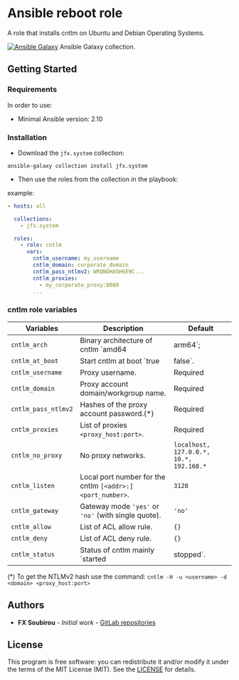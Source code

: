# Ansible reboot role

A role that installs cntlm on Ubuntu and Debian Operating Systems.

[![Ansible Galaxy](https://shields.io/badge/Ansible_Galaxy-informational?logo=ansible&style=flat-square)](https://galaxy.ansible.com/jfx/system) Ansible Galaxy collection.

## Getting Started

### Requirements

In order to use:

* Minimal Ansible version: 2.10

### Installation

* Download the `jfx.system` collection:

```shell
ansible-galaxy collection install jfx.system
```

* Then use the roles from the collection in the playbook:

example:

```yaml
- hosts: all

  collections:
    - jfx.system

  roles:
    - role: cntlm
      vars:
        cntlm_username: my_username
        cntlm_domain: corporate_domain
        cntlm_pass_ntlmv2: WRONGHASH6E9C...
        cntlm_proxies:
          - my_corporate_proxy:8080
        ...
```

### cntlm role variables

| Variables           | Description                                               | Default                                 |
| ------------------- | --------------------------------------------------------- | --------------------------------------- |
| `cntlm_arch`        | Binary architecture of cntlm `amd64|arm64`;               | `amd64`                                 |
| `cntlm_at_boot`     | Start cntlm at boot `true|false`.                         | `false`                                 |
| `cntlm_username`    | Proxy username.                                           | Required                                |
| `cntlm_domain`      | Proxy account domain/workgroup name.                      | Required                                |
| `cntlm_pass_ntlmv2` | Hashes of the proxy account password.(*)                  | Required                                |
| `cntlm_proxies`     | List of proxies `<proxy_host:port>`.                      | Required                                |
| `cntlm_no_proxy`    | No proxy networks.                                        | `localhost, 127.0.0.*, 10.*, 192.168.*` |
| `cntlm_listen`      | Local port number for the cntlm `[<addr>:]<port_number>`. | `3128`                                  |
| `cntlm_gateway`     | Gateway mode `'yes'` or `'no'` (with single quote).       | `'no'`                                  |
| `cntlm_allow`       | List of ACL allow rule.                                   | `{}`                                    |
| `cntlm_deny`        | List of ACL deny rule.                                    | `{}`                                    |
| `cntlm_status`      | Status of cntlm mainly `started|stopped`.                 | `started`                               |

(*) To get the NTLMv2 hash use the command: `cntlm -H -u <username> -d <domain> <proxy_host:port>`

## Authors

* **FX Soubirou** - *Initial work* - [GitLab repositories](https://gitlab.com/op_so)

## License

This program is free software: you can redistribute it and/or modify it under the terms of the MIT License (MIT). See the [LICENSE](https://opensource.org/licenses/MIT) for details.
